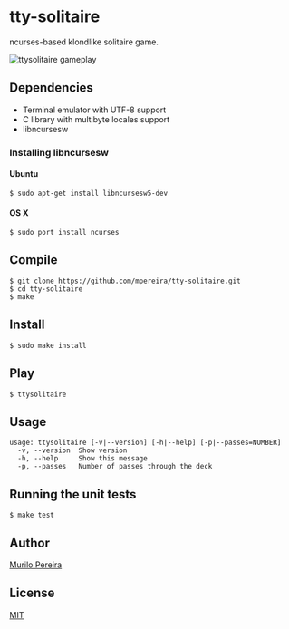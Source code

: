 # tty-solitaire
  ncurses-based klondlike solitaire game.

![ttysolitaire gameplay](https://raw.github.com/mpereira/tty-solitaire/master/resources/ttysolitaire.gif)

## Dependencies
  - Terminal emulator with UTF-8 support
  - C library with multibyte locales support
  - libncursesw

### Installing libncursesw

#### Ubuntu

    $ sudo apt-get install libncursesw5-dev

#### OS X

    $ sudo port install ncurses

## Compile
    $ git clone https://github.com/mpereira/tty-solitaire.git
    $ cd tty-solitaire
    $ make

## Install
    $ sudo make install

## Play
    $ ttysolitaire

## Usage
    usage: ttysolitaire [-v|--version] [-h|--help] [-p|--passes=NUMBER]
      -v, --version  Show version
      -h, --help     Show this message
      -p, --passes   Number of passes through the deck

## Running the unit tests
    $ make test

## Author
   [Murilo Pereira](http://murilopereira.com)

## License
   [MIT](http://opensource.org/licenses/MIT)
